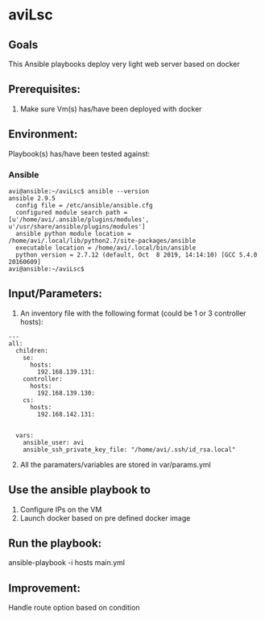 # aviLsc

## Goals
This Ansible playbooks deploy very light web server based on docker

## Prerequisites:
1. Make sure Vm(s) has/have been deployed with docker

## Environment:

Playbook(s) has/have been tested against:

### Ansible

```
avi@ansible:~/aviLsc$ ansible --version
ansible 2.9.5
  config file = /etc/ansible/ansible.cfg
  configured module search path = [u'/home/avi/.ansible/plugins/modules', u'/usr/share/ansible/plugins/modules']
  ansible python module location = /home/avi/.local/lib/python2.7/site-packages/ansible
  executable location = /home/avi/.local/bin/ansible
  python version = 2.7.12 (default, Oct  8 2019, 14:14:10) [GCC 5.4.0 20160609]
avi@ansible:~/aviLsc$
```

## Input/Parameters:

1. An inventory file with the following format (could be 1 or 3 controller hosts):

```
---
all:
  children:
    se:
      hosts:
        192.168.139.131:
    controller:
      hosts:
        192.168.139.130:
    cs:
      hosts:
        192.168.142.131:


  vars:
    ansible_user: avi
    ansible_ssh_private_key_file: "/home/avi/.ssh/id_rsa.local"
```

2. All the paramaters/variables are stored in var/params.yml

## Use the ansible playbook to
1. Configure IPs on the VM
2. Launch docker based on pre defined docker image

## Run the playbook:
ansible-playbook -i hosts main.yml

## Improvement:
Handle route option based on condition

